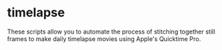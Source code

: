 timelapse
=========

These scripts allow you to automate the process of stitching together still frames to make daily timelapse movies using Apple's Quicktime Pro.
